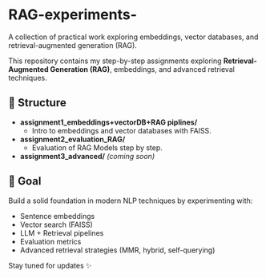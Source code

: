 # RAG-experiments-
A collection of practical work exploring embeddings, vector databases, and retrieval-augmented generation (RAG).

This repository contains my step-by-step assignments exploring **Retrieval-Augmented Generation (RAG)**, embeddings, and advanced retrieval techniques.

## 📂 Structure
- **assignment1_embeddings+vectorDB+RAG piplines/**
  - Intro to embeddings and vector databases with FAISS.
- **assignment2_evaluation_RAG/**
  - Evaluation of RAG Models step by step.
- **assignment3_advanced/** *(coming soon)*

## 🚀 Goal
Build a solid foundation in modern NLP techniques by experimenting with:
- Sentence embeddings
- Vector search (FAISS)
- LLM + Retrieval pipelines
- Evaluation metrics
- Advanced retrieval strategies (MMR, hybrid, self-querying)

Stay tuned for updates ✨
